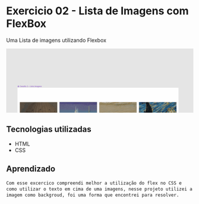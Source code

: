 # Exercicio 02 - Lista de Imagens com FlexBox
Uma Lista de imagens utilizando Flexbox

<img src="src\imagens\Gif-lista-imagens.gif" alt="gif da tela inicial do projeto">

## Tecnologias utilizadas 
- HTML
- CSS

## Aprendizado
    Com esse excercico compreendi melhor a utilização do flex no CSS e como utilizar o texto em cima de uma imagens, nesse projeto utilizei a imagem como backgroud, foi uma forma que encontrei para resolver.
